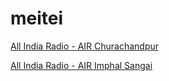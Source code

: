 # meitei

[All India Radio - AIR Churachandpur](http://air.pc.cdn.bitgravity.com/air/live/pbaudio273/playlist.m3u8)

[All India Radio - AIR Imphal Sangai](http://air.pc.cdn.bitgravity.com/air/live/pbaudio210/playlist.m3u8)

